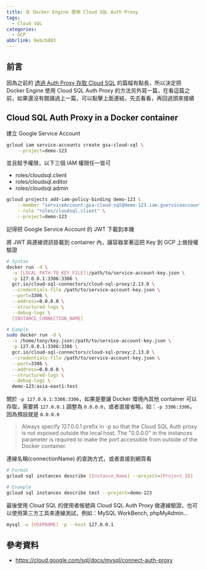 ```yaml
---
title: 在 Docker Engine 使用 Cloud SQL Auth Proxy
tags:
  - Cloud SQL
categories:
  - GCP
abbrlink: 8ebcb883
---
```


## 前言

因為之前的 [透過 Auth Proxy 存取 Cloud SQL](https://blog.tonyjhang.tk/posts/8ebcb883/) 的篇幅有點長，所以決定把 Docker Engine 使用 Cloud SQL Auth Proxy 的方法另外寫一篇，在看這篇之前，如果還沒有閱讀過上一篇，可以點擊上面連結，先去看看，再回過頭來接續

<!-- more -->

## Cloud SQL Auth Proxy in a Docker container

建立 Google Service Account
```bash
gcloud iam service-accounts create gsa-cloud-sql \
    --project=demo-123
```

並且賦予權限，以下三個 IAM 權限任一皆可

- roles/cloudsql.client
- roles/cloudsql.editor
- roles/cloudsql.admin

```bash
gcloud projects add-iam-policy-binding demo-123 \
    --member "serviceAccount:gsa-cloud-sql@demo-123.iam.gserviceaccount.com" \
    --role "roles/cloudsql.client" \
    --project=demo-123
```

記得把 Google Service Account 的 JWT 下載到本機

將 JWT 與連線資訊掛載到 container 內，讓容器拿著這把 Key 到 GCP 上做授權驗證
```bash
# Syntax
docker run -d \
  -v [LOCAL_PATH_TO_KEY_FILE]:/path/to/service-account-key.json \
  -p 127.0.0.1:3306:3306 \
  gcr.io/cloud-sql-connectors/cloud-sql-proxy:2.13.0 \
  --credentials-file /path/to/service-account-key.json \
  --port=3306 \
  --address=0.0.0.0 \
  --structured-logs \
  --debug-logs \
  [INSTANCE_CONNECTION_NAME]

# Eample
sudo docker run -d \
  -v /home/tony/key.json:/path/to/service-account-key.json \
  -p 127.0.0.1:3306:3306 \
  gcr.io/cloud-sql-connectors/cloud-sql-proxy:2.13.0 \
  --credentials-file /path/to/service-account-key.json \
  --port=3306 \
  --address=0.0.0.0 \
  --structured-logs \
  --debug-logs \
  demo-123:asia-east1:test
```

關於 `-p 127.0.0.1:3306:3306`，如果是要讓 Docker 環境內其他 container 可以存取，需要將 `127.0.0.1` 調整為 `0.0.0.0`，或者直接省略，如：`-p 3306:3306`，因為預設就是 `0.0.0.0`

> Always specify 127.0.0.1 prefix in -p so that the Cloud SQL Auth proxy is not exposed outside the local host. The "0.0.0.0" in the instances parameter is required to make the port accessible from outside of the Docker container.

連線名稱(connectionName) 的查詢方式，或者直接到網頁看
```bash
# Format
gcloud sql instances describe [Instance_Name] --project=[Project_ID]

# Example
gcloud sql instances describe test --project=demo-123
```

最後使用 Cloud SQL 的使用者帳號與 Cloud SQL Auth Proxy 做連線驗證，也可以使用第三方工具來連線測試，例如：MySQL WorkBench, phpMyAdmin...

```bash
mysql -u [USERNAME] -p --host 127.0.0.1
```

## 參考資料

- https://cloud.google.com/sql/docs/mysql/connect-auth-proxy